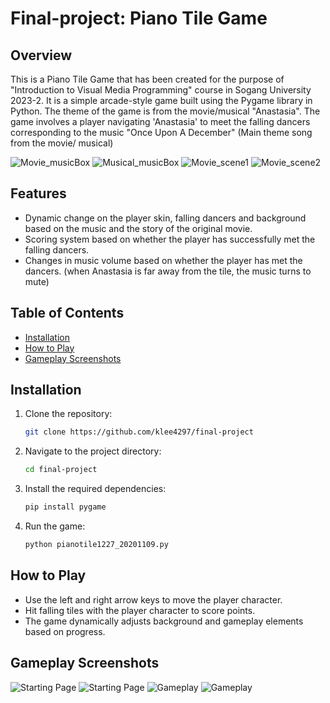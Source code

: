 # Final-project: Piano Tile Game

## Overview

This is a Piano Tile Game that has been created for the purpose of "Introduction to Visual Media Programming" course in Sogang University 2023-2.
It is a simple arcade-style game built using the Pygame library in Python. The theme of the game is from the movie/musical "Anastasia". The game involves a player navigating 'Anastasia' to meet the falling dancers corresponding to the music "Once Upon A December" (Main theme song from the movie/ musical)

![Movie_musicBox](screenshots/musicbox.PNG)
![Musical_musicBox](screenshots/musicbox2.jpg)
![Movie_scene1](screenshots/ballroom1.jpg)
![Movie_scene2](screenshots/ballroom2.png)

## Features

- Dynamic change on the player skin, falling dancers and background based on the music and the story of the original movie.
- Scoring system based on whether the player has successfully met the falling dancers.
- Changes in music volume based on whether the player has met the dancers. (when Anastasia is far away from the tile, the music turns to mute)

## Table of Contents

- [Installation](#installation)
- [How to Play](#how-to-play)
- [Gameplay Screenshots](#gameplay-screenshots)


## Installation

1. Clone the repository:

    ```bash
    git clone https://github.com/klee4297/final-project
    ```

2. Navigate to the project directory:

    ```bash
    cd final-project
    ```

3. Install the required dependencies:

    ```bash
    pip install pygame
    ```

4. Run the game:

    ```bash
    python pianotile1227_20201109.py
    ```

## How to Play

- Use the left and right arrow keys to move the player character.
- Hit falling tiles with the player character to score points.
- The game dynamically adjusts background and gameplay elements based on progress.


## Gameplay Screenshots
![Starting Page](screenshots/startingPage_1.png)
![Starting Page](screenshots/startingPage_2.png)
![Gameplay](screenshots/gamePlay_1.png)
![Gameplay](screenshots/gamePlay_2.png)
